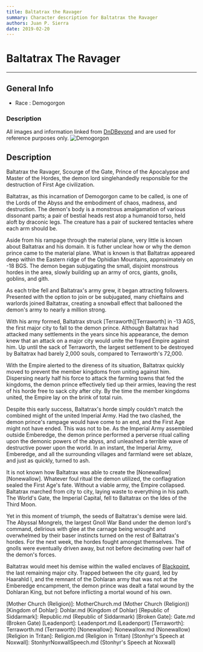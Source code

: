 ```yaml
---
title: Baltatrax the Ravager
summary: Character description for Baltatrax the Ravager
authors: Juan P. Sierra
date: 2019-02-20
---
```


# Baltatrax The Ravager

-----


## General Info

- Race : Demogorgon
### Description

All images and information linked from [DnDBeyond](https://www.dndbeyond.com/) and are used for reference purposes only.
![Demogorgon](https://media-waterdeep.cursecdn.com/avatars/thumbnails/15/9/1000/1000/636369569371283430.png)


## Description

Baltatrax the Ravager, Scourge of the Gate, Prince of the Apocalypse and Master of the Hordes, the demon lord singlehandedly responsible for the destruction of First Age civilization.

Baltatrax, as this incarnation of Demogorgon came to be called, is one of the Lords of the Abyss and the embodiment of chaos, madness, and destruction. The demon's body is a monstrous amalgamation of various dissonant parts; a pair of bestial heads rest atop a humanoid torso, held aloft by draconic legs. The creature has a pair of suckered tentacles where each arm should be.

Aside from his rampage through the material plane, very little is known about Baltatrax and his domain. It is futher unclear how or why the demon prince came to the material plane. What is known is that Baltatrax appeared deep within the Eastern ridge of the Ophidian Mountains, approximately on -18 BGS. The demon began subjugating the small, disjoint monstrous hordes in the area, slowly building up an army of orcs, giants, gnolls, goblins, and gith.

As each tribe fell and Baltatrax's army grew, it began attracting followers. Presented with the option to join or be subjugated, many chieftains and warlords joined Baltatrax, creating a snowball effect that ballooned the demon's army to nearly a million strong.

With his army formed, Baltatrax struck [Terraworth][Terraworth] in -13 AGS, the first major city to fall to the demon prince. Although Baltatrax had attacked many settlements in the years since his appearance, the demon knew that an attack on a major city would unite the frayed Empire against him. Up until the sack of Terraworth, the largest settlement to be destroyed by Baltatrax had barely 2,000 souls, compared to Terraworth's 72,000.

With the Empire alerted to the direness of its situation, Baltatrax quickly moved to prevent the member kingdoms from uniting against him. Dispersing nearly half his force to attack the farming towns that fed the kingdoms, the demon prince effectively tied up their armies, leaving the rest of his horde free to sack city after city. By the time the member kingdoms united, the Empire lay on the brink of total ruin.

Despite this early success, Baltatrax's horde simply couldn't match the combined might of the united Imperial Army. Had the two clashed, the demon prince's rampage would have come to an end, and the First Age might not have ended. This was not to be. As the Imperial Army assembled outside Emberedge, the demon prince performed a perverse ritual calling upon the demonic powers of the abyss, and unleashed a terrible wave of destructive power upon the world. In an instant, the Imperial Army, Emberedge, and all the surrounding villages and farmland were set ablaze, and just as quickly, turned to ash.

It is not known how Baltatrax was able to create the [Nonewallow][Nonewallow]. Whatever foul ritual the demon utilized, the conflagration sealed the First Age's fate. Without a viable army, the Empire collapsed. Baltatrax marched from city to city, laying waste to everything in his path. The World's Gate, the Imperial Capital, fell to Baltatrax on the Ides of the Third Moon.

Yet in this moment of triumph, the seeds of Baltatrax's demise were laid. The Abyssal Mongrels, the largest Gnoll War Band under the demon lord's command, delirious with glee at the carnage being wrought and overwhelmed by their baser instincts turned on the rest of Baltatrax's hordes. For the next week, the hordes fought amongst themselves. The gnolls were eventually driven away, but not before decimating over half of the demon's forces.

Baltatrax would meet his demise within the walled enclaves of [Blackpoint][Blackpoint], the last remaining major city. Trapped between the city guard, led by Haarahld I, and the remnant of the Dohlaran army that was not at the Emberedge encampment, the demon prince was dealt a fatal wound by the Dohlaran King, but not before inflicting a mortal wound of his own.




[Alchemist's Journal]: AlchemistJournal.md (Alchemist's Journal)
[Tritanian Calendar]: Calendar.md (Tritanian Calendar)
[Gnolls]: Gnolls.md (Gnolls)
[Book of Prophesy]: Prophesy.md (Book of Prophesy)
[Timeline]: Timeline.md (Timeline)
[Azoth the Wise]: Azoth.md (Azoth the Wise)
[Baltatrax the Ravager]: Baltatrax.md (Baltatrax the Ravager)
[Faelix]: Faelix.md (Faelix)
[Greghor Stonhyr]: GreghorStonhyr.md (Greghor Stonhyr)
[Lyhl Habborhlyn]: Lyhl_Habborlyn.md (Lyhl Habborhlyn)
[Blackpoint]: Blackpoint.md (Blackpoint)
[Cantfall]: Cantfall.md (Cantfall)
[Noxwall]: Noxwall.md (Noxwall)
[Siddar City]: SiddarCity.md (Siddar City)
[Act 0 - The Alchemist's Tomb]: CampaignLog_0.md (Act 0 - The Alchemist's Tomb)
[Act 1 - The Ravenous Horde]: CampaignLog_1.md (Act 1 - The Ravenous Horde)
[Cult of Five]: CultOfFive.md (Cult of Five)
[Gahrdynyr Trade House]: GahrdynyrTradeHouse.md (Gahrdynyr Trade House)
[Republic Expeditionary Forces]: REF.md (Republic Expeditionary Forces)
[Mother Church (Religion)]: MotherChurch.md (Mother Church (Religion))
[Kingdom of Dohlar]: Dohlar.md (Kingdom of Dohlar)
[Republic of Siddarmark]: Republic.md (Republic of Siddarmark)
[Broken Gate]: Gate.md (Broken Gate)
[Leadenport]: Leadenport.md (Leadenport)
[Terraworth]: Terraworth.md (Terraworth)
[Nonewallow]: Nonewallow.md (Nonewallow)
[Religion in Tritan]: Religion.md (Religion in Tritan)
[Stonhyr's Speech at Noxwall]: StonhyrNoxwallSpeech.md (Stonhyr's Speech at Noxwall)